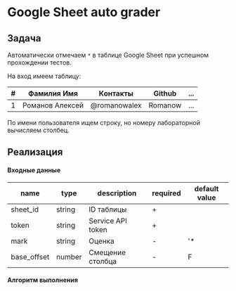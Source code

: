 # Google Sheet auto grader

## Задача

Автоматически отмечаем `*` в таблице Google Sheet при успешном прохождении тестов.

На вход имеем таблицу:

| # |   Фамилия Имя   |   Контакты   | Github  | ... |
|---|-----------------|--------------|---------|-----|
| 1 | Романов Алексей | @romanowalex | Romanow | ... |

По имени пользователя ищем строку, но номеру лабораторной вычисляем столбец.

## Реализация

#### Входные данные

|    name     |  type  |    description    | required | default value |
|-------------|--------|-------------------|----------|---------------|
| sheet_id    | string | ID таблицы        |     +    |               |
| token       | string | Service API token |     +    |               |
| mark        | string | Оценка            |     -    | '*            |
| base_offset | number | Смещение столбца  |     -    | F             |

#### Алгоритм выполнения

